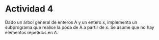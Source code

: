 # Actividad 4
Dado un árbol general de enteros A y un entero x, 
implementa un subprograma que realice la poda de A a partir de x. Se asume que no hay elementos repetidos en A. 
